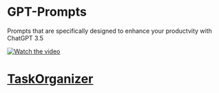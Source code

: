 # GPT-Prompts
Prompts that are specifically designed to enhance your productvity with ChatGPT 3.5

[![Watch the video](https://i.imgur.com/vKb2F1B.png)](https://youtu.be/vt5fpE0bzSY)
# [TaskOrganizer](https://github.com/carbonplugins/GPT-Prompts/blob/main/TaskOrganizer.md)


